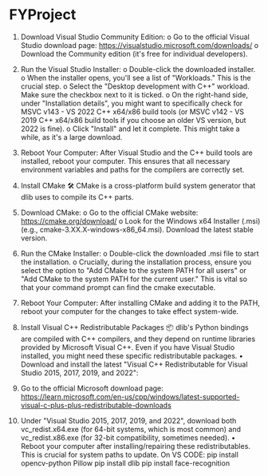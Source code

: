 # FYProject
1.	Download Visual Studio Community Edition:
o	Go to the official Visual Studio download page: https://visualstudio.microsoft.com/downloads/
o	Download the Community edition (it's free for individual developers).
2.	Run the Visual Studio Installer:
o	Double-click the downloaded installer.
o	When the installer opens, you'll see a list of "Workloads." This is the crucial step.
o	Select the "Desktop development with C++" workload. Make sure the checkbox next to it is ticked.
o	On the right-hand side, under "Installation details", you might want to specifically check for MSVC v143 - VS 2022 C++ x64/x86 build tools (or MSVC v142 - VS 2019 C++ x64/x86 build tools if you choose an older VS version, but 2022 is fine).
o	Click "Install" and let it complete. This might take a while, as it's a large download.
3.	Reboot Your Computer: After Visual Studio and the C++ build tools are installed, reboot your computer. This ensures that all necessary environment variables and paths for the compilers are correctly set.
1. Install CMake 🛠️
CMake is a cross-platform build system generator that dlib uses to compile its C++ parts.
1.	Download CMake:
o	Go to the official CMake website: https://cmake.org/download/
o	Look for the Windows x64 Installer (.msi) (e.g., cmake-3.XX.X-windows-x86_64.msi). Download the latest stable version.
2.	Run the CMake Installer:
o	Double-click the downloaded .msi file to start the installation.
o	Crucially, during the installation process, ensure you select the option to "Add CMake to the system PATH for all users" or "Add CMake to the system PATH for the current user." This is vital so that your command prompt can find the cmake executable.
3.	Reboot Your Computer: After installing CMake and adding it to the PATH, reboot your computer for the changes to take effect system-wide.








1. Install Visual C++ Redistributable Packages 📦
dlib's Python bindings are compiled with C++ compilers, and they depend on runtime libraries provided by Microsoft Visual C++. Even if you have Visual Studio installed, you might need these specific redistributable packages.
•	Download and install the latest "Visual C++ Redistributable for Visual Studio 2015, 2017, 2019, and 2022":
1.	Go to the official Microsoft download page: https://learn.microsoft.com/en-us/cpp/windows/latest-supported-visual-c-plus-plus-redistributable-downloads
2.	Under "Visual Studio 2015, 2017, 2019, and 2022", download both vc_redist.x64.exe (for 64-bit systems, which is most common) and vc_redist.x86.exe (for 32-bit compatibility, sometimes needed).
•	Reboot your computer after installing/repairing these redistributables. This is crucial for system paths to update.
On VS CODE:
pip install opencv-python Pillow
pip install dlib
pip install face-recognition
